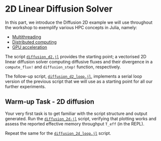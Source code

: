 # 2D Linear Diffusion Solver

In this part, we introduce the Diffusion 2D example we will use throughout the workshop to exemplify various HPC concepts in Julia, namely:
- [Multithreading](./../multithreading/)
- [Distributed computing](./../mpi/)
- [GPU acceleration](./../gpu/)

The script [`diffusion_d2.jl`](./diffusion_2d.jl) provides the starting point; a vectorised 2D linear diffusion solver computing diffusive fluxes and their divergence in a `compute_flux!` and `diffusion_step!` function, respectively.

The follow-up script, [`diffusion_d2_loop.jl`](./diffusion_2d_loop.jl), implements a serial loop version of the previous script that we will use as a starting point for all our further experiments.

## Warm-up Task - 2D diffusion

Your very first task is to get familiar with the script structure and output generated. Run the [`diffusion_2d-jl`](diffusion_2d.jl) script, verifying that plotting works and assess the reported effective memory throughput `T_eff` (in the REPL).

Repeat the same for the [`diffusion_2d_loop.jl`](diffusion_2d_loop.jl) script.
